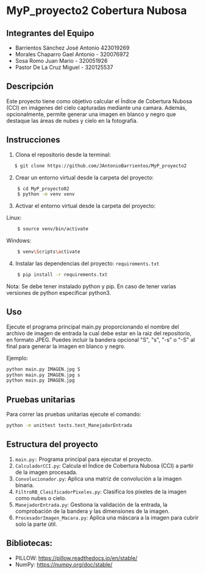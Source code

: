 # MyP_proyecto2 Cobertura Nubosa

## Integrantes del Equipo
* Barrientos Sánchez José Antonio 423019269
* Morales Chaparro Gael Antonio - 320076972
* Sosa Romo Juan Mario - 320051926
* Pastor De La Cruz Miguel - 320125537

## Descripción
Este proyecto tiene como objetivo calcular el Índice de Cobertura Nubosa (CCI) en imágenes del cielo capturadas mediante una camara. Además, opcionalmente, permite generar una imagen en blanco y negro que destaque las áreas de nubes y cielo en la fotografía.



## Instrucciones
1. Clona el repositorio desde la terminal:

```bash
   $ git clone https://github.com/JAntonioBarrientos/MyP_proyecto2
```

2. Crear un entorno virtual desde la carpeta del proyecto:

```bash
    $ cd MyP_proyecto02
    $ python -m venv venv
```
3. Activar el entorno virtual desde la carpeta del proyecto:

Linux:
```bash
    $ source venv/bin/activate 
```

Windows:
```bash
    $ venv\Scripts\activate 
```

4. Instalar las dependencias del proyecto: `requirements.txt`

```bash
    $ pip install -r requirements.txt
```

Nota: Se debe tener instalado python y pip. En caso de tener varias versiones de python especificar python3.


## Uso


Ejecute el programa principal main.py proporcionando el nombre del archivo de imagen de entrada la cual debe estar en la raiz del repositorio, en formato JPEG. Puedes incluir la bandera opcional "S", "s", "-s" o "-S"  al final para generar la imagen en blanco y negro.


Ejemplo:

```bash
python main.py IMAGEN.jpg S
python main.py IMAGEN.jpg s
python main.py IMAGEN.jpg

```

## Pruebas unitarias
Para correr las pruebas unitarias ejecute el comando:

```bash
python -m unittest tests.test_ManejadorEntrada
```


## Estructura del proyecto

1.  `main.py:` Programa principal para ejecutar el proyecto.
2.  `CalculadorCCI.py`: Calcula el Índice de Cobertura Nubosa (CCI) a partir de la imagen procesada.
3.  `Convolucionador.py`: Aplica una matriz de convolución a la imagen binaria.
4.  `FiltroRB_ClasificadorPixeles.py`: Clasifica los píxeles de la imagen como nubes o cielo.
5.  `ManejadorEntrada.py`: Gestiona la validación de la entrada, la comprobación de la bandera y las dimensiones de la imagen.
6.  `ProcesadorImagen_Macara.py`: Aplica una máscara a la imagen para cubrir solo la parte útil.

## Bibliotecas:

- PILLOW: https://pillow.readthedocs.io/en/stable/
- NumPy: https://numpy.org/doc/stable/






